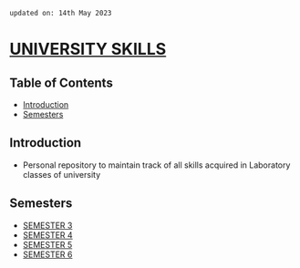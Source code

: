     updated on: 14th May 2023
    
# [UNIVERSITY SKILLS](https://github.com/warmachine028/university-skills/tree/main)

## Table of Contents

- [Introduction](#introduction)
- [Semesters](#semesters)

## Introduction

- Personal repository to maintain track of all skills acquired in Laboratory classes of university

## Semesters

- [SEMESTER 3](SEMESTER%203)
- [SEMESTER 4](SEMESTER%204)
- [SEMESTER 5](SEMESTER%205)
- [SEMESTER 6](SEMESTER%206)

<!-- 14/05/23 -->
